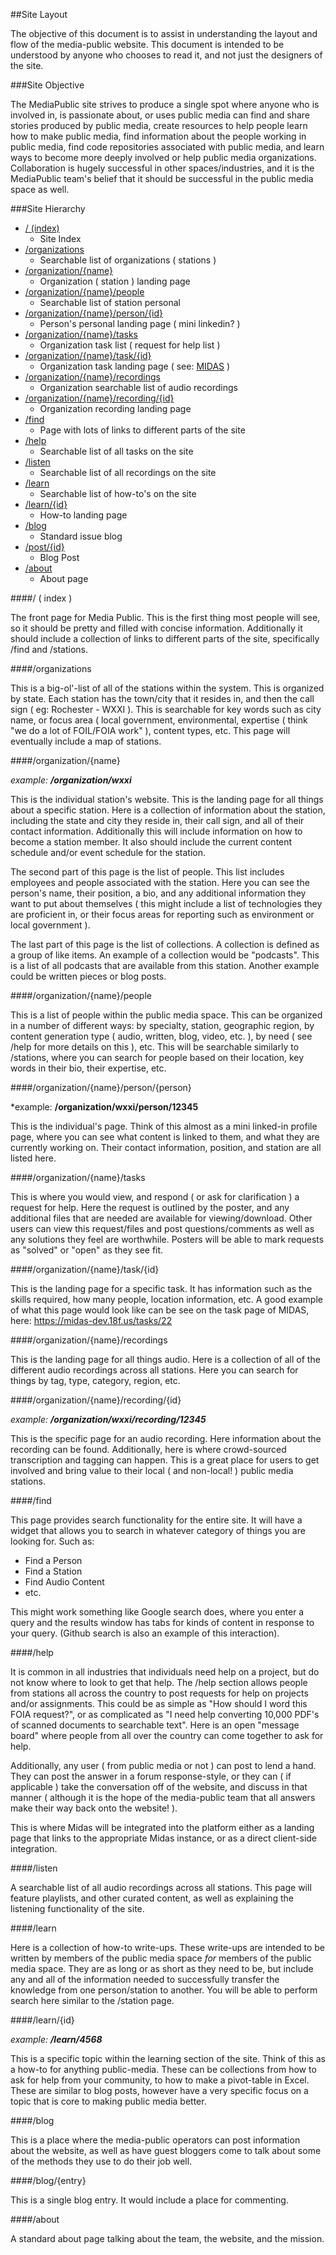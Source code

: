 ##Site Layout

The objective of this document is to assist in understanding the layout and
flow of the media-public website.  This document is intended to be understood
by anyone who chooses to read it, and not just the designers of the site.

###Site Objective

The MediaPublic site strives to produce a single spot where anyone who is
involved in, is passionate about, or uses public media can find and share stories produced by public media, create resources to help people learn how to make public media, find information about the people working in public media, find code repositories associated with public media,
and learn ways to become more deeply involved or help public media organizations.  Collaboration is hugely
successful in other spaces/industries, and it is the MediaPublic team's
belief that it should be successful in the public media space as well.

###Site Hierarchy

- [/ (index)](site-layout.md#--index-)
    - Site Index
- [/organizations](site-layout.md#organizations)
    - Searchable list of organizations ( stations )
- [/organization/{name}](site-layout.md#organizationname)
    - Organization ( station ) landing page
- [/organization/{name}/people](site-layout.md#organizationnamepeople)
    - Searchable list of station personal
- [/organization/{name}/person/{id}](site-layout.md#organizationnamepersonperson)
    - Person's personal landing page ( mini linkedin? )
- [/organization/{name}/tasks](site-layout.md#organizationnametasks)
    - Organization task list ( request for help list )
- [/organization/{name}/task/{id}](site-layout.md#organizationnametaskid)
    - Organization task landing page ( see: [MIDAS](https://midas-dev.18f.us/tasks/22) )
- [/organization/{name}/recordings](site-layout.md#organizationnamerecordings)
    - Organization searchable list of audio recordings
- [/organization/{name}/recording/{id}](site-layout.md#organizationrecordingid)
    - Organization recording landing page
- [/find](site-layout.md#find)
    - Page with lots of links to different parts of the site
- [/help](site-layout.md#help)
    - Searchable list of all tasks on the site
- [/listen](site-layout.md#listen)
    - Searchable list of all recordings on the site
- [/learn](site-layout.md#learntopic)
    - Searchable list of how-to's on the site
- [/learn/{id}](site-layout.md#learnid)
    - How-to landing page
- [/blog](site-layout.md#blog)
    - Standard issue blog
- [/post/{id}](site-layout.md#postentry)
    - Blog Post
- [/about](site-layout.md#about)
    - About page

####/ ( index )

The front page for Media Public.  This is the first thing most people will see, so
it should be pretty and filled with concise information.  Additionally it
should include a collection of links to different parts of the site, 
specifically /find and /stations.



####/organizations

This is a big-ol'-list of all of the stations within the system.  This is 
organized by state.  Each station has the town/city that it resides in, and
then the call sign ( eg: Rochester - WXXI ).  This is searchable for key
words such as city name, or focus area ( local government, environmental, 
expertise ( think "we do a lot of FOIL/FOIA work" ), content types, etc.
This page will eventually include a map of stations.



####/organization/{name}

*example: **/organization/wxxi***

This is the individual station's website.  This is the landing page for all
things about a specific station.  Here is a collection of information about
the station, including the state and city they reside in, their call sign,
and all of their contact information.  Additionally this will include 
information on how to become a station member.  It also should include the 
current content schedule and/or event schedule for the station.

The second part of this page is the list of people.  This list includes 
employees and people associated with the station.  Here you can see the
person's name, their position, a bio, and any additional information they
want to put about themselves ( this might include a list of technologies they
are proficient in, or their focus areas for reporting such as environment or
local government ).

The last part of this page is the list of collections.  A collection is
defined as a group of like items.  An example of a collection would be 
"podcasts".  This is a list of all podcasts that are available from this
station.  Another example could be written pieces or blog posts.



####/organization/{name}/people

This is a list of people within the public media space.  This can be organized
in a number of different ways: by specialty, station, geographic region, by
content generation type ( audio, written, blog, video, etc. ), by need ( see
/help for more details on this ), etc.  This will be searchable similarly to
/stations, where you can search for people based on their location, key words
in their bio, their expertise, etc.



####/organization/{name}/person/{person}

*example: **/organization/wxxi/person/12345**

This is the individual's page.  Think of this almost as a mini linked-in
profile page, where you can see what content is linked to them, and what 
they are currently working on.  Their contact information, position, and
station are all listed here.



####/organization/{name}/tasks

This is where you would view, and respond ( or ask for clarification ) a
request for help.  Here the request is outlined by the poster, and any 
additional files that are needed are available for viewing/download. Other
users can view this request/files and post questions/comments as well as
any solutions they feel are worthwhile.  Posters will be able to mark 
requests as "solved" or "open" as they see fit.


####/organization/{name}/task/{id}

This is the landing page for a specific task.  It has information such as 
the skills required, how many people, location information, etc.  A good
example of what this page would look like can be see on the task page of
MIDAS, here: https://midas-dev.18f.us/tasks/22


####/organization/{name}/recordings

This is the landing page for all things audio.  Here is a collection of all of
the different audio recordings across all stations.  Here you can search for
things by tag, type, category, region, etc.



####/organization/{name}/recording/{id}

*example: **/organization/wxxi/recording/12345***

This is the specific page for an audio recording.  Here information about the 
recording can be found.  Additionally, here is where crowd-sourced 
transcription and tagging can happen.  This is a great place for users to get
involved and bring value to their local ( and non-local! ) public media
stations.



####/find

This page provides search functionality for the entire site. It will have a 
widget that allows you to search in whatever category of things you are looking
for. Such as:

 - Find a Person
 - Find a Station
 - Find Audio Content
 - etc.
 
This might work something like Google search does, where you enter a query and
the results window has tabs for kinds of content in response to your query.
(Github search is also an example of this interaction).



####/help

It is common in all industries that individuals need help on a project, but do
not know where to look to get that help.  The /help section allows people from 
stations all across the country to post requests for help on projects and/or 
assignments.  This could be as simple as "How should I word this FOIA
request?", or as complicated as "I need help converting 10,000 PDF's of scanned
documents to searchable text".  Here is an open "message board" where people
from all over the country can come together to ask for help.

Additionally, any user ( from public media or not ) can post to lend a hand.
They can post the answer in a forum response-style, or they can ( if applicable
) take the conversation off of the website, and discuss in that manner ( 
although it is the hope of the media-public team that all answers make their
way back onto the website! ).

This is where Midas will be integrated into the platform either as a landing page
that links to the appropriate Midas instance, or as a direct client-side 
integration.


####/listen

A searchable list of all audio recordings across all stations. This page will
feature playlists, and other curated content, as well as explaining the listening
functionality of the site.


####/learn

Here is a collection of how-to write-ups.  These write-ups are intended to be
written by members of the public media space *for* members of the public media
space.  They are as long or as short as they need to be, but include any and 
all of the information needed to successfully transfer the knowledge from one
person/station to another.  You will be able to perform search here similar
to the /station page.



####/learn/{id}

*example: **/learn/4568***

This is a specific topic within the learning section of the site.  Think of 
this as a how-to for anything public-media.  These can be collections from how
to ask for help from your community, to how to make a pivot-table in Excel.
These are similar to blog posts, however have a very specific focus on a topic
that is core to making public media better.



####/blog

This is a place where the media-public operators can post information about
the website, as well as have guest bloggers come to talk about some of the
methods they use to do their job well.



####/blog/{entry}

This is a single blog entry.  It would include a place for commenting.



####/about

A standard about page talking about the team, the website, and the mission.




